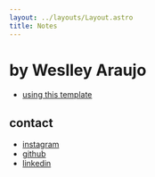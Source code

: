 ```yaml
---
layout: ../layouts/Layout.astro
title: Notes
---
```


# by Weslley Araujo

- [using this template](/how-to-use)

## contact

- [instagram](http://instagram.com/hi.weslley)
- [github](https://github.com/weslleyaraujo/)
- [linkedin](https://www.linkedin.com/in/araujoweslley/)
